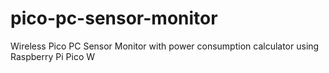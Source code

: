 # pico-pc-sensor-monitor
Wireless Pico PC Sensor Monitor with power consumption calculator using Raspberry Pi Pico W
